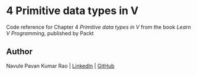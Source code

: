 # 4 Primitive data types in V

Code reference for Chapter 4 *Primitive data types in V* from the book *Learn V Programming*, published by Packt

## Author

Navule Pavan Kumar Rao | [LinkedIn](https://www.linkedin.com/in/navule/) | [GitHub](https://www.github.com/windson)
